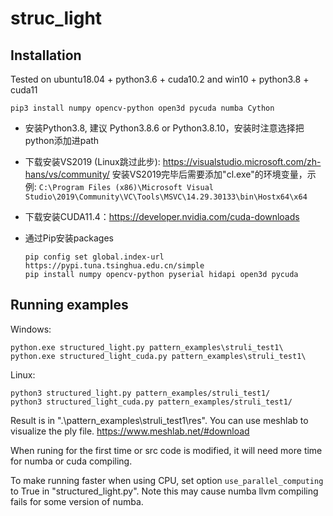 # struc_light

## Installation
Tested on ubuntu18.04 + python3.6 + cuda10.2 and win10 + python3.8 + cuda11

  ```
  pip3 install numpy opencv-python open3d pycuda numba Cython
  ```

- 安装Python3.8, 建议 Python3.8.6 or Python3.8.10，安装时注意选择把python添加进path
- 下载安装VS2019 (Linux跳过此步): https://visualstudio.microsoft.com/zh-hans/vs/community/
    安装VS2019完毕后需要添加"cl.exe"的环境变量，示例: `C:\Program Files (x86)\Microsoft Visual Studio\2019\Community\VC\Tools\MSVC\14.29.30133\bin\Hostx64\x64`

- 下载安装CUDA11.4：https://developer.nvidia.com/cuda-downloads
- 通过Pip安装packages
  ```
  pip config set global.index-url https://pypi.tuna.tsinghua.edu.cn/simple
  pip install numpy opencv-python pyserial hidapi open3d pycuda
  ```

## Running examples
  Windows:
  ```
  python.exe structured_light.py pattern_examples\struli_test1\
  python.exe structured_light_cuda.py pattern_examples\struli_test1\
  ```
  Linux:
  ```
  python3 structured_light.py pattern_examples/struli_test1/
  python3 structured_light_cuda.py pattern_examples/struli_test1/
  ```

  Result is in ".\pattern_examples\struli_test1\res". You can use meshlab to visualize the ply file. https://www.meshlab.net/#download

  When runing for the first time or src code is modified, it will need more time for numba or cuda compiling.
  
  To make running faster when using CPU, set option ```use_parallel_computing``` to True in "structured_light.py". Note this may cause numba llvm compiling fails for some version of numba.
